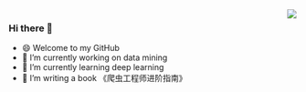 <img align="right" src="https://github-readme-stats.vercel.app/api?username=lixi5338619&show_icons=true&icon_color=CE1D2D&text_color=718096&bg_color=ffffff&hide_title=true" />

### Hi there 👋

<!--
**lixi5338619/lixi5338619** is a ✨ _special_ ✨ repository because its `README.md` (this file) appears on your GitHub profile.
- 🔭 I’m currently 
- 🌱 I’m currently learning
- 👯 I’m writing 
- 🤔 I’m looking for help with ...
- 💬 Ask me about ...
- 📫 How to reach me: ...
- 😄 Pronouns: ...
- ⚡ Fun fact: ...
Here are some ideas to get you started:
-->
- 😄 Welcome to my GitHub
- 🔭 I’m currently working on data mining
- 🌱 I’m currently learning deep learning
- 👯 I’m writing a book 《爬虫工程师进阶指南》

